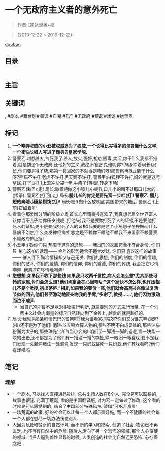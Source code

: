 # 一个无政府主义者的意外死亡

> 作者:[意]达里奥•福

> (2019-12-22 ~ 2019-12-22)

[douban](https://book.douban.com/subject/26649304/)

## 目录
```
```

## 主旨

## 关键词
, #剧本 #舞台剧 #嘲讽 #自嘲 #无产 #无政府 #荒诞 #戏谑 #达里奥

## 标记
1. **一个嘲弄权威的小丑被权威选为了权威,一个说得比写得多的演员懂什么文学,一个街头说唱人写进了瑞典的皇家学院.**
2. 警察乙:越想越火,气死我了.杀人,放火,强奸,抢劫,贩毒,卖淫,你干什么我都不挡着,就是搞这个无政府,还他妈的主义,我绝不答应!克谁呢你?(转身冲着局长)局长,他们要是得了势,那第一拨回家的不就得是咱们呀!那警察再就业能干什么呀?熊猫不许打,老虎不许打,黑天鹅不许打.   警察甲:白狐狸不许打,妈的就是这号草民,打了白打!(上去冲沙袋一拳,手疼了)等着!(转身下场)
3. 警察乙(踹回):走!   局长:歇着吧你这小嗓儿小喇叭,口儿小的叫不过那口儿大的(挥拳).   警察乙(打回):走!   局长:**腿儿长的肯定是要先富一步哇(打)!   警察乙:腿儿短的奔着小康紧捯饬(打)!**  局长:嗯!(掏什么放嘴里)美国带来的糖豆.   警察乙:(上前)它甜着呢!
4. 看着你那爱憎分明的阶级立场,首长心里甭提多喜欢了,我真想代表全世界富人认你当干儿子给你压岁钱呢.(打他头)我不是要你打死了人的证据,不是要他打死人的证据,更不是要我打死了人的证据!我要的是这个小兔崽子在押期间什么暴病不治啦,什么突发神经病啦,总之是不赖你不赖他不赖我不来国家不赖警察不赖政府的证据!
5. 小丑甲:(唱)你们只   热衷于这样的思想——   我出门的衣服符合不符合身份,   你们只   关心这样的话题——   今年的形势适合不适合发财,   你们只   喜欢这样的故事——   催人泪下,陶冶情操却又与己无关.   你们的思想,   你们的制度,   你们的情趣,   你们的艺术,   你们的爱情,   你们的信仰,   你们的道德,   你们的传统,   我会把它尽情嘲弄.   我要把它尽情地嘲弄!
6. **您想想,如果我不收下那些钱,如果我只收两千里拉,病人会怎么想?尤其那些可怜的家属,他们会怎么想?他们肯定会在心里嘀咕:"这个家伙不怎么样,也许压根儿不是个教授,初出茅庐."相反,如果我的要价一高,他们就会高高兴兴像过复活节似的回去,他们甚至激动地要亲吻我的手臂,"多谢了,教授……",他们因为激动而泣不成声.**
    * 当自己的才智不足以对事物进行判断, 就需要别的方式进行衡量, 在一个消费主义社会内衡量的标尺自然转向到了金钱上, 越贵的就是越好的.
7. 局长:我就是那条可怜巴巴的狼狗吧?我为谁看家护院呀?你们又为谁东奔西走?(指)还不是为了他们!!!那些吆五喝六算人物的,那些不明不白成富翁的,那些油头粉面为太子的,那些珠光宝所气当小妾的!!咱们深一脚浅一脚的巡逻,青一块紫一块的出击,还不都是为了他们有一搭没一搭的胡扯,睁一眼闭一眼看戏.要不是我们发现一处漏洞堵住一处漏洞,发现一只蚂蚁碾死一只蚂蚁,他们有戏看吗?他们有戏唱吗

## 笔记

### 理解
* 一个剧本, 可以找人直接进行彩排. 总共出场人数在8个人. 完全是可以联系的, 故事也很短. 充满了荒诞, 看的是中国翻译版, 对内容一定做过了修改, 这个看的时候是可以感觉到的, 结合了中国部分特殊风俗. 譬如"可以开发票"
* 一场荒诞的故事, 好的社会可以让每一个人都乐善好施, 而一个不健康的社会每一个人都在想尽一切办法伤害别人.
* 人因为危险和贫乏的自然环境, 而不断的学习和摸索, 创造了社会. 物资已不再匮乏, 也不再有自然中的危险. 随后人走向了另一个恐怖的领域, 那个人心贪婪的领域, 当把人逼到兽性显现的时候, 人类创造的社会比自然还要恐怖. 心存善念吧.

